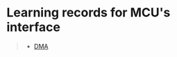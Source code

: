 # Learning records for MCU's interface

> - [DMA](https://nbviewer.jupyter.org/github/openxzx/learn-records/blob/master/mcu/dma/DMA.ipynb)
